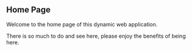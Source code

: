 ## <i class="fa fa-home"></i> Home Page

Welcome to the home page of this dynamic web application. 

There is so much to do and see here, please enjoy the benefits of being here. 